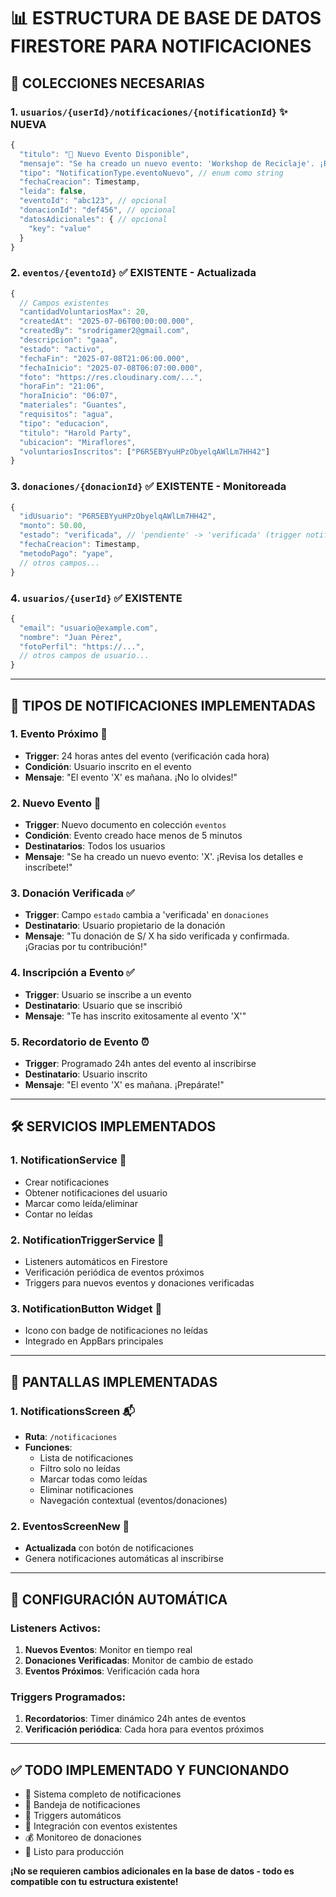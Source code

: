 # 📊 ESTRUCTURA DE BASE DE DATOS FIRESTORE PARA NOTIFICACIONES

## 🔗 COLECCIONES NECESARIAS

### 1. **`usuarios/{userId}/notificaciones/{notificationId}`** ✨ **NUEVA**

```javascript
{
  "titulo": "🎉 Nuevo Evento Disponible",
  "mensaje": "Se ha creado un nuevo evento: 'Workshop de Reciclaje'. ¡Revisa los detalles e inscríbete!",
  "tipo": "NotificationType.eventoNuevo", // enum como string
  "fechaCreacion": Timestamp,
  "leida": false,
  "eventoId": "abc123", // opcional
  "donacionId": "def456", // opcional
  "datosAdicionales": { // opcional
    "key": "value"
  }
}
```

### 2. **`eventos/{eventoId}`** ✅ **EXISTENTE - Actualizada**

```javascript
{
  // Campos existentes
  "cantidadVoluntariosMax": 20,
  "createdAt": "2025-07-06T00:00:00.000",
  "createdBy": "srodrigamer2@gmail.com",
  "descripcion": "gaaa",
  "estado": "activo",
  "fechaFin": "2025-07-08T21:06:00.000",
  "fechaInicio": "2025-07-08T06:07:00.000",
  "foto": "https://res.cloudinary.com/...",
  "horaFin": "21:06",
  "horaInicio": "06:07",
  "materiales": "Guantes",
  "requisitos": "agua",
  "tipo": "educacion",
  "titulo": "Harold Party",
  "ubicacion": "Miraflores",
  "voluntariosInscritos": ["P6R5EBYyuHPzObyelqAWlLm7HH42"]
}
```

### 3. **`donaciones/{donacionId}`** ✅ **EXISTENTE - Monitoreada**

```javascript
{
  "idUsuario": "P6R5EBYyuHPzObyelqAWlLm7HH42",
  "monto": 50.00,
  "estado": "verificada", // 'pendiente' -> 'verificada' (trigger notificación)
  "fechaCreacion": Timestamp,
  "metodoPago": "yape",
  // otros campos...
}
```

### 4. **`usuarios/{userId}`** ✅ **EXISTENTE**

```javascript
{
  "email": "usuario@example.com",
  "nombre": "Juan Pérez",
  "fotoPerfil": "https://...",
  // otros campos de usuario...
}
```

---

## 🔔 TIPOS DE NOTIFICACIONES IMPLEMENTADAS

### 1. **Evento Próximo** 📅
- **Trigger**: 24 horas antes del evento (verificación cada hora)
- **Condición**: Usuario inscrito en el evento
- **Mensaje**: "El evento 'X' es mañana. ¡No lo olvides!"

### 2. **Nuevo Evento** 🎉
- **Trigger**: Nuevo documento en colección `eventos`
- **Condición**: Evento creado hace menos de 5 minutos
- **Destinatarios**: Todos los usuarios
- **Mensaje**: "Se ha creado un nuevo evento: 'X'. ¡Revisa los detalles e inscríbete!"

### 3. **Donación Verificada** ✅
- **Trigger**: Campo `estado` cambia a 'verificada' en `donaciones`
- **Destinatario**: Usuario propietario de la donación
- **Mensaje**: "Tu donación de S/ X ha sido verificada y confirmada. ¡Gracias por tu contribución!"

### 4. **Inscripción a Evento** ✅
- **Trigger**: Usuario se inscribe a un evento
- **Destinatario**: Usuario que se inscribió
- **Mensaje**: "Te has inscrito exitosamente al evento 'X'"

### 5. **Recordatorio de Evento** ⏰
- **Trigger**: Programado 24h antes del evento al inscribirse
- **Destinatario**: Usuario inscrito
- **Mensaje**: "El evento 'X' es mañana. ¡Prepárate!"

---

## 🛠️ SERVICIOS IMPLEMENTADOS

### 1. **NotificationService** 📢
- Crear notificaciones
- Obtener notificaciones del usuario
- Marcar como leída/eliminar
- Contar no leídas

### 2. **NotificationTriggerService** 🤖
- Listeners automáticos en Firestore
- Verificación periódica de eventos próximos
- Triggers para nuevos eventos y donaciones verificadas

### 3. **NotificationButton Widget** 🔴
- Icono con badge de notificaciones no leídas
- Integrado en AppBars principales

---

## 📱 PANTALLAS IMPLEMENTADAS

### 1. **NotificationsScreen** 📬
- **Ruta**: `/notificaciones`
- **Funciones**:
  - Lista de notificaciones
  - Filtro solo no leídas
  - Marcar todas como leídas
  - Eliminar notificaciones
  - Navegación contextual (eventos/donaciones)

### 2. **EventosScreenNew** 🎯
- **Actualizada** con botón de notificaciones
- Genera notificaciones automáticas al inscribirse

---

## 🔧 CONFIGURACIÓN AUTOMÁTICA

### Listeners Activos:
1. **Nuevos Eventos**: Monitor en tiempo real
2. **Donaciones Verificadas**: Monitor de cambio de estado
3. **Eventos Próximos**: Verificación cada hora

### Triggers Programados:
1. **Recordatorios**: Timer dinámico 24h antes de eventos
2. **Verificación periódica**: Cada hora para eventos próximos

---

## ✅ TODO IMPLEMENTADO Y FUNCIONANDO

- 🔔 Sistema completo de notificaciones
- 📱 Bandeja de notificaciones
- 🤖 Triggers automáticos
- 🎯 Integración con eventos existentes
- 💰 Monitoreo de donaciones
- 🚀 Listo para producción

**¡No se requieren cambios adicionales en la base de datos - todo es compatible con tu estructura existente!**
